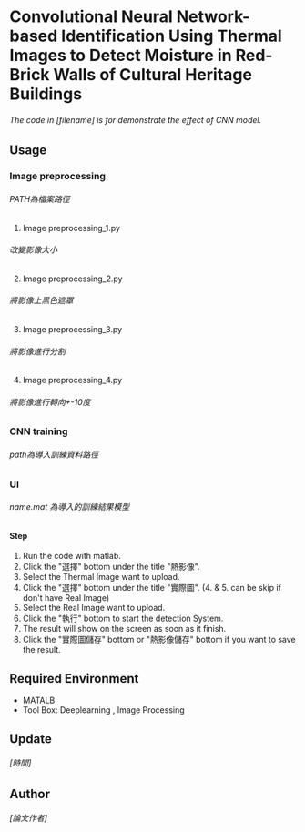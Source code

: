 # Convolutional Neural Network-based Identification Using Thermal Images to Detect Moisture in Red-Brick Walls of Cultural Heritage Buildings
###### The code in [filename] is for demonstrate the effect of CNN model.
## Usage
### Image preprocessing
###### PATH為檔案路徑 
1. Image preprocessing_1.py
###### 改變影像大小
2. Image preprocessing_2.py
###### 將影像上黑色遮罩
3. Image preprocessing_3.py
###### 將影像進行分割
4. Image preprocessing_4.py
###### 將影像進行轉向+-10度

### CNN training
###### path為導入訓練資料路徑

### UI
###### name.mat 為導入的訓練結果模型
#### Step
1. Run the code with matlab.
1. Click the "選擇" bottom under the title "熱影像".
1. Select the Thermal Image want to upload.
1. Click the "選擇" bottom under the title "實際圖". (4. & 5. can be skip if don't have Real Image)
1. Select the Real Image want to upload.
1. Click the "執行" bottom to start the detection System.
1. The result will show on the screen as soon as it finish.
1. Click the "實際圖儲存" bottom or "熱影像儲存" bottom if you want to save the result.
## Required Environment
* MATALB
* Tool Box: Deeplearning , Image Processing
## Update
###### [時間]
## Author
###### [論文作者]
